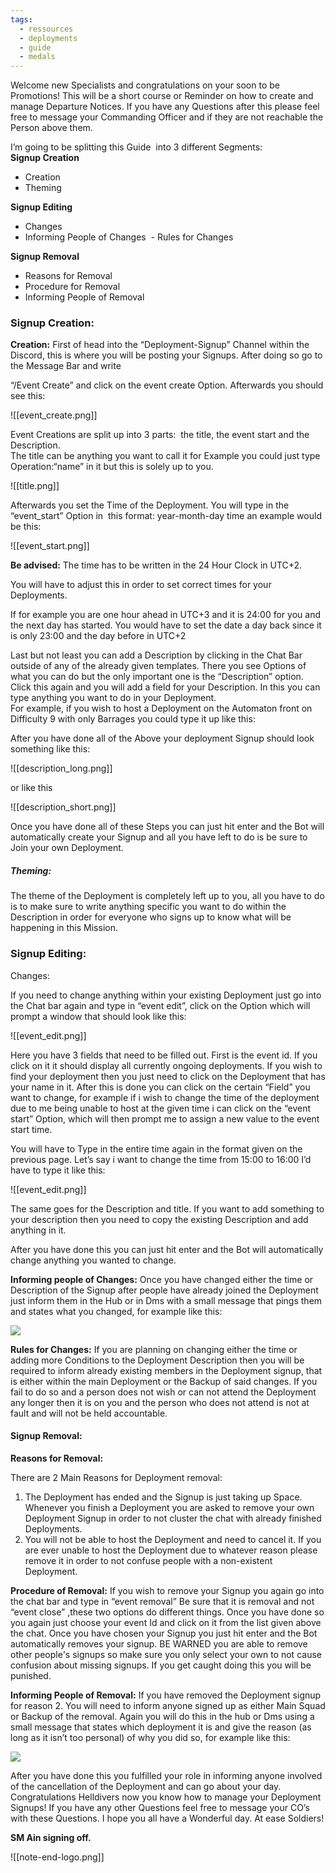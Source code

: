 ```yaml
---
tags:
  - ressources
  - deployments
  - guide
  - medals
---
```

Welcome new Specialists and congratulations on your soon to be Promotions! This will be a short course or Reminder on how to create and manage Departure Notices. If you have any Questions after this please feel free to message your Commanding Officer and if they are not reachable the Person above them.

I’m going to be splitting this Guide  into 3 different Segments:  
**Signup Creation**
- Creation  
- Theming  

**Signup Editing**
- Changes  
- Informing People of Changes
 - Rules for Changes

**Signup Removal**  
- Reasons for Removal
- Procedure for Removal
- Informing People of Removal

### Signup Creation:
**Creation:**
First of head into the “Deployment-Signup” Channel within the Discord, this is where you will be posting your Signups. After doing so go to the Message Bar and write 

“/Event Create” and click on the event create Option. Afterwards you should see this:  

![[event_create.png]]

Event Creations are split up into 3 parts:  the title, the event start and the Description.  
The title can be anything you want to call it for Example you could just type Operation:“name” in it but this is solely up to you.  

![[title.png]]

Afterwards you set the Time of the Deployment. You will type in the “event_start” Option in  this format: year-month-day time an example would be this:  

![[event_start.png]]

**Be advised:** The time has to be written in the 24 Hour Clock in UTC+2.

You will have to adjust this in order to set correct times for your Deployments.

If for example you are one hour ahead in UTC+3 and it is 24:00 for you and the next day has started. You would have to set the date a day back since it is only 23:00 and the day before in UTC+2

  
Last but not least you can add a Description by clicking in the Chat Bar outside of any of the already given templates. There you see Options of what you can do but the only important one is the “Description” option. Click this again and you will add a field for your Description. In this you can type anything you want to do in your Deployment.  
For example, if you wish to host a Deployment on the Automaton front on Difficulty 9 with only Barrages you could type it up like this:


After you have done all of the Above your deployment Signup should look something like this:

![[description_long.png]]

or like this

![[description_short.png]]

Once you have done all of these Steps you can just hit enter and the Bot will automatically create your Signup and all you have left to do is be sure to Join your own Deployment.

##### Theming:
The theme of the Deployment is completely left up to you, all you have to do is to make sure to write anything specific you want to do within the Description in order for everyone who signs up to know what will be happening in this Mission.

### Signup Editing:

Changes:

If you need to change anything within your existing Deployment just go into the Chat bar again and type in “event edit”, click on the Option which will prompt a window that should look like this:  

![[event_edit.png]]

Here you have 3 fields that need to be filled out. First is the event id. If you click on it it should display all currently ongoing deployments. If you wish to find your deployment then you just need to click on the Deployment that has your name in it. After this is done you can click on the certain “Field” you want to change, for example if i wish to change the time of the deployment due to me being unable to host at the given time i can click on the “event start” Option, which will then prompt me to assign a new value to the event start time.

You will have to Type in the entire time again in the format given on the previous page. Let’s say i want to change the time from 15:00 to 16:00 I’d have to type it like this:

![[event_edit.png]]

The same goes for the Description and title. If you want to add something to your description then you need to copy the existing Description and add anything in it.

After you have done this you can just hit enter and the Bot will automatically change anything you wanted to change.

**Informing people of Changes:**
Once you have changed either the time or Description of the Signup after people have already joined the Deployment just inform them in the Hub or in Dms with a small message that pings them and states what you changed, for example like this:

![](https://lh7-rt.googleusercontent.com/docsz/AD_4nXdeF_eSWgWp2WqkiXa60K6waoDD-6sfJhA4G1Bh-u5P1-cK-9TbB6gdVEMzUOuqMzAcwn0pnXzYN2750Dl7v6K475dyhQt4KOwsPPs4GTO3ixR8BiLs9ra5mUYKBFZS8i5DfcUnZpZrMhx4otvXxppKaC4?key=W5XAO3bVFvSLejVCAHP2MA)

**Rules for Changes:**
If you are planning on changing either the time or adding more Conditions to the Deployment Description then you will be required to inform already existing members in the Deployment signup, that is either within the main Deployment or the Backup of said changes. If you fail to do so and a person does not wish or can not attend the Deployment any longer then it is on you and the person who does not attend is not at fault and will not be held accountable.
#### Signup Removal:
**Reasons for Removal:**

There are 2 Main Reasons for Deployment removal:  
1. The Deployment has ended and the Signup is just taking up Space.
Whenever you finish a Deployment you are asked to remove your own Deployment Signup in order to not cluster the chat with already finished Deployments.
2. You will not be able to host the Deployment and need to cancel it.
If you are ever unable to host the Deployment due to whatever reason please remove it in order to not confuse people with a non-existent Deployment.

**Procedure of Removal:**
If you wish to remove your Signup you again go into the chat bar and type in “event removal”
Be sure that it is removal and not “event close” ,these two options do different things.
Once you have done so you again just choose your event Id and click on it from the list given above the chat. Once you have chosen your Signup you just hit enter and the Bot automatically removes your signup. BE WARNED you are able to remove other people's signups so make sure you only select your own to not cause confusion about missing signups. If you get caught doing this you will be punished.

**Informing People of Removal:**
If you have removed the Deployment signup for reason 2. You will need to inform anyone signed up as either Main Squad or Backup of the removal.
Again you will do this in the hub or Dms using a small message that states which deployment it is and give the reason (as long as it isn’t too personal) of why you did so, for example like this:

![](https://lh7-rt.googleusercontent.com/docsz/AD_4nXcQEhavL1FRH4eNnJIK4i-t-w0nQ2x4BjAJDCI8OrQ3l2ky-2ywy22A8sTqAlkKa026G97Xbt4ekwbMya8PZl3qAGn0q-8YzDRtfTgQ72QB9W5kfC7jw6zWk8K6xCgIOROKx04q_Lz53i9Tem1BRxFnIQG1?key=W5XAO3bVFvSLejVCAHP2MA)

After you have done this you fulfilled your role in informing anyone involved of the cancellation of the Deployment and can go about your day.
Congratulations Helldivers now you know how to manage your Deployment Signups!
If you have any other Questions feel free to message your CO’s with these Questions.
I hope you all have a Wonderful day. At ease Soldiers!  
  
**SM Ain signing off.**


![[note-end-logo.png]]